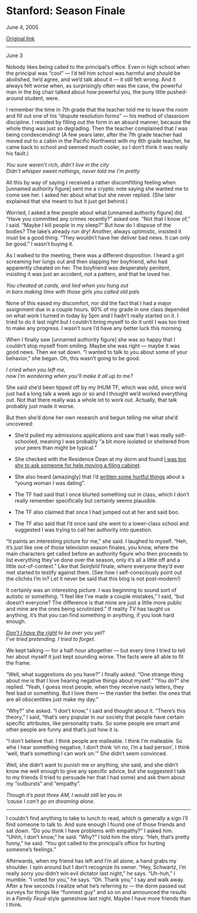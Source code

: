 Stanford: Season Finale
=======================

June 4, 2005

[Original link](http://www.aaronsw.com/weblog/season1finale)

* * * * *

June 3

Nobody likes being called to the principal’s office. Even in high school
when the principal was “cool” — I’d tell him school was harmful and
should be abolished, he’d agree, and we’d talk about it — it still felt
wrong. And it always felt worse when, as surprisingly often was the
case, the powerful man in the big chair talked about how powerful you,
the puny little pushed-around student, were.

I remember the time in 7th grade that the teacher told me to leave the
room and fill out one of his “dispute resolution forms” — his method of
classroom discipline. I resisted by filling out the form in an absurd
manner, because the whole thing was just so degrading. Then the teacher
complained that *I* was being condescending! (A few years later, after
the 7th grade teacher had moved out to a cabin in the Pacific Northwest
with my 6th grade teacher, he came back to school and seemed much
cooler, so I don’t think it was really his fault.)

*You sure weren’t rich, didn’t live in the city\
 Didn’t whisper sweet nothings, never told me I’m pretty*

All this by way of saying I received a rather discomfitting feeling when
[unnamed authority figure] sent me a cryptic note saying she wanted me
to come see her. I asked her about what but she never replied. (She
later explained that she meant to but it just got behind.)

Worried, I asked a few people about what [unnamed authority figure] did.
“Have you committed any crimes recently?” asked one. “Not that I know
of,” I said. “Maybe I kill people in my sleep?” But how do I dispose of
the bodies? The lake’s already run dry! Another, always optimistic,
insisted it must be a good thing. “They wouldn’t have her deliver bad
news. It can only be good.” I wasn’t buying it.

As I walked to the meeting, there was a different disposition. I heard a
girl screaming her lungs out and then slapping her boyfriend, who had
apparently cheated on her. The boyfriend was desperately penitent,
insisting it was just an accident, not a pattern, and that he loved her.

*You cheated at cards, and lied when you hung out\
 in bars making time with those girls you called old pals*

None of this eased my discomfort, nor did the fact that I had a major
assignment due in a couple hours. 90% of my grade in one class depended
on what work I turned in today by 5pm and I hadn’t really started on it.
I tried to do it last night but I couldn’t bring myself to do it until I
was too tired to make any progress. I wasn’t sure I’d have any better
luck this morning.

When I finally saw [unnamed authority figure] she was so happy that I
couldn’t stop myself from smiling. Maybe she was right — maybe it was
good news. Then we sat down. “I wanted to talk to you about some of your
behavior,” she began. Oh, this wasn’t going to be good.

*I cried when you left me,\
 now I’m wondering when you’ll make it all up to me?*

She said she’d been tipped off by my IHUM TF, which was odd, since we’d
just had a long talk a week ago or so and I thought we’d worked
everything out. Not that there really was a whole lot to work out.
Actually, that talk probably just made it worse.

But then she’d done her own research and begun telling me what she’d
uncovered:

-   She’d pulled my admissions applications and saw that I was really
    self-schooled, meaning I was probably “a bit more isolated or
    sheltered from your peers than might be typical.”

-   She checked with the Residence Dean at my dorm and found [I was too
    shy to ask someone for help moving a filing
    cabinet](http://www.aaronsw.com/weblog/001421).

-   She also heard (amazingly) that I’d [written some hurtful
    things](http://www.aaronsw.com/weblog/001641) about a “young woman I
    was dating”.

-   The TF had said that I once blurted something out in class, which I
    don’t really remember specifically but certainly seems plausible.

-   The TF also claimed that once I had jumped out at her and said boo.

-   The TF also said that I’d once said she went to a lower-class school
    and suggested I was trying to call her authority into question.

“It paints an interesting picture for me,” she said. I laughed to
myself. “Heh, it’s just like one of those television season finales, you
know, where the main characters get called before an authority figure
who then proceeds to list everything they’ve done over the season, only
it’s all a little off and a little out-of-context.” Like that *Seinfeld*
finale, where everyone they’d ever met started to testify against them.
(See how I self-consciously point out the clichés I’m in? Let it never
be said that this blog is not post-modern!)

It certainly was an interesting picture. I was beginning to sound sort
of autistic or something. “I feel like I’ve made a couple mistakes,” I
said, “but doesn’t everyone? The difference is that mine are just a
little more public and mine are the ones being scrutinized.” If reality
TV has taught us anything, it’s that you can find something in anything,
if you look hard enough.

*[Don’t I have the
right](http://www.tmbw.net/wiki/index.php/Don%27t_I_Have_The_Right) to
be over you yet?\
 I’ve tried pretending. I tried to forget.*

We kept talking — for a half-hour altogether — but every time I tried to
tell her about myself it just kept sounding worse. The facts were all
able to fit the frame.

“Well, what suggestions do you have?” I finally asked. “One strange
thing about me is that I love hearing negative things about myself.”
“You do?” she replied. “Yeah, I guess most people, when they receive
nasty letters, they feel bad or something. But I love them — the nastier
the better. the ones that are all obscentities just make my day.”

“Why?” she asked. “I don’t know,” I said and thought about it. “There’s
this theory,” I said, “that’s very popular in our society that people
have certain specific attributes, like personality traits. So some
people are smart and other people are funny and that’s just how it is.

“I don’t believe that. I think people are malleable. I think I’m
malleable. So whe I hear something negative, I don’t think ‘oh no, I’m a
bad person’, I think ‘well, that’s something I can work on.’” She didn’t
seem convinced.

Well, she didn’t want to punish me or anything, she said, and she didn’t
know me well enough to give any specific advice, but she suggested I
talk to my friends (I tried to persuade her that I had some) and ask
them about my “outbursts” and “empathy”.

*Though it’s past three AM, I would still let you in\
 ‘cause I can’t go on dreaming alone.*

* * * * *

I couldn’t find anything to take to lunch to read, which is generally a
sign I’ll find someone to talk to. And sure enough I found one of those
friends and sat down. “Do you think I have problems with empathy?” I
asked him. “Uhhh, I don’t know,” he said. “Why?” I told him the story.
“Heh, that’s pretty funny,” he said. “You got called to the principal’s
office for hurting someone’s feelings.”

Afterwards, when my friend has left and I’m all alone, a hand grabs my
shoulder. I spin around but I don’t recognize its owner. “Hey, Schwartz,
I’m really sorry you didn’t win evil dictator last night,” he says.
“Uh-huh,” I mumble. “I voted for you,” he says. “Oh. Thank you,” I say
and walk away. After a few seconds I realize what he’s referring to —
the dorm passed out surveys for things like “funniest guy” and so on and
announced the results in a *Family Feud*-style gameshow last night.
Maybe I have more friends than I think.
